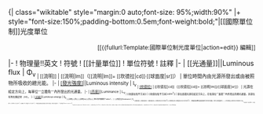 {| class="wikitable" style="margin:0 auto;font-size: 95%;width:90%"
|+ style="font-size:150%;padding-bottom:0.5em;font-weight:bold;"|[[國際單位制]]光度單位<p align="right"><small class="editlink noprint plainlinksneverexpand">&#91;[{{fullurl:Template:國際單位制光度單位|action=edit}} 編輯]]</small></p>
|-
! 物理量!!英文
! 符號
! [[計量單位]]
! 單位符號
! 註釋
|-
| [[光通量]]||Luminous flux
| Φ<sub>v<sub>
| [[流明]]
| [[流明|lm]]（[[流明|lm]]=&nbsp;[[坎德拉|cd]]·[[球面度|sr]]）
| 單位時間內由光源所發出或由被照物所吸收的總光能。
|-
| [[發光強度]](光度)||Luminous intensity
| I<sub>v<sub>
| [[坎德拉]](燭光)
| [[坎德拉|cd]]（[[坎德拉|cd]]=&nbsp;[[流明|lm]]/[[球面度|sr]]）
| 光源在給定方向上，每單位'''立體角'''內所發出的光通量。
|-
| [[亮度]](輝度)||Luminance
| L<sub>v<sub>
| [[坎德拉每平方米]]
| [[坎德拉每平方米|cd/m<sup>2</sup>]]
| 單位面積光源在給定方向上，在每單位'''面積'''內所發出的總光通量。其單位有時也稱尼特（nit）。
|-
| [[光能]](光視效能)||Luminous energy
| Q<sub>v<sub>
| [[流明]]·[[秒]]
| [[流明|lm]]·[[秒|s]]
| 單位有時被稱作"talbot"。
|-
| [[照度]]||Illuminance
| E<sub>v<sub>
| [[勒克斯]]
| [[勒克斯|lx]]（[[勒克斯|lx]]= [[流明|lm]]/[[平方米|m<sup>2</sup>]]=&nbsp;[[坎德拉|cd]]·[[球面度|sr]]/[[平方米|m<sup>2</sup>]]）
| 物體表面每單位面積所吸收可見光的光通量，用於入射表面的光。
|-
| 光出射度||Luminous exitance
| M<sub>v<sub>
| [[勒克斯]]
| [[勒克斯|lx]]（[[勒克斯|lx]]= [[流明|lm]]/[[平方米|m<sup>2</sup>]]=&nbsp;[[坎德拉|cd]]·[[球面度|sr]]/[[平方米|m<sup>2</sup>]]）
| 物體表面每單位面積所發出可見光的光通量，用於出射表面的光。
|-
| [[曝光量]]||luminous exposure
| H<sub>v<sub>
| [[勒克斯]]·[[秒]]
| [[勒克斯|lx]]·[[秒|s]]
| 也称作photometric exposure。
|-
| [[發光效率]]/光效||Luminous efficacy
| η
| [[流明]]每[[瓦特]]
| [[流明|lm]]/[[瓦特|W]]=&nbsp;[[坎德拉|cd]]·[[球面度|sr]]/[[瓦特|W]]
| 通常指光源[[光通量]]與光源輸入電功率的比值，有時也指[[光通量]]與[[輻射通量]]的比值。
|-
| 光源能量利用率||luminous efficiency
| V
| 純數量
| 無單位
| 光源[[輻射通量]]與光源輸入電功率的比值。
|}<noinclude>
[[Category:科學與自然模板]]
</noinclude>